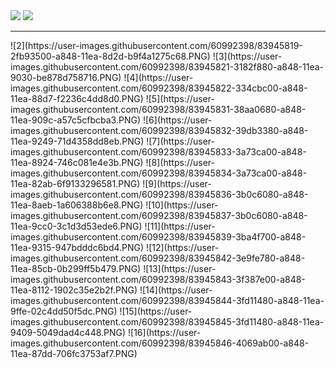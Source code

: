 <div style="margin-bottom:100px">
<img src="https://user-images.githubusercontent.com/60992398/83945818-2e880800-a848-11ea-9399-f8605c29626c.PNG"/>

<img src="https://user-images.githubusercontent.com/60992398/83945819-2fb93500-a848-11ea-8d2d-b9f4a1275c68.PNG"/>
<div>
<hr/>
![2](https://user-images.githubusercontent.com/60992398/83945819-2fb93500-a848-11ea-8d2d-b9f4a1275c68.PNG)
![3](https://user-images.githubusercontent.com/60992398/83945821-3182f880-a848-11ea-9030-be878d758716.PNG)
![4](https://user-images.githubusercontent.com/60992398/83945822-334cbc00-a848-11ea-88d7-f2236c4dd8d0.PNG)
![5](https://user-images.githubusercontent.com/60992398/83945831-38aa0680-a848-11ea-909c-a57c5cfbcba3.PNG)
![6](https://user-images.githubusercontent.com/60992398/83945832-39db3380-a848-11ea-9249-71d4358dd8eb.PNG)
![7](https://user-images.githubusercontent.com/60992398/83945833-3a73ca00-a848-11ea-8924-746c081e4e3b.PNG)
![8](https://user-images.githubusercontent.com/60992398/83945834-3a73ca00-a848-11ea-82ab-6f9133296581.PNG)
![9](https://user-images.githubusercontent.com/60992398/83945836-3b0c6080-a848-11ea-8aeb-1a606388b6e8.PNG)
![10](https://user-images.githubusercontent.com/60992398/83945837-3b0c6080-a848-11ea-9cc0-3c1d3d53ede6.PNG)
![11](https://user-images.githubusercontent.com/60992398/83945839-3ba4f700-a848-11ea-9315-947bdddc6bd4.PNG)
![12](https://user-images.githubusercontent.com/60992398/83945842-3e9fe780-a848-11ea-85cb-0b299ff5b479.PNG)
![13](https://user-images.githubusercontent.com/60992398/83945843-3f387e00-a848-11ea-8112-1902c35e2b2f.PNG)
![14](https://user-images.githubusercontent.com/60992398/83945844-3fd11480-a848-11ea-9ffe-02c4dd50f5dc.PNG)
![15](https://user-images.githubusercontent.com/60992398/83945845-3fd11480-a848-11ea-9409-5049dad4c448.PNG)
![16](https://user-images.githubusercontent.com/60992398/83945846-4069ab00-a848-11ea-87dd-706fc3753af7.PNG)
